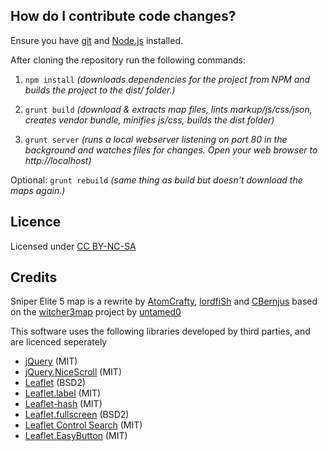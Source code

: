 How do I contribute code changes?
--------------------------------------
Ensure you have [git](http://git-scm.com/downloads) and [Node.js](https://nodejs.org/download/) installed.

After cloning the repository run the following commands:

1. `npm install` _(downloads dependencies for the project from NPM and builds the project to the dist/ folder.)_

2. `grunt build` _(download & extracts map files, lints markup/js/css/json, creates vendor bundle, minifies js/css, builds the dist folder)_

3. `grunt server` _(runs a local webserver listening on port 80 in the background and watches files for changes. Open your web browser to http://localhost)_

Optional: `grunt rebuild` _(same thing as build but doesn't download the maps again.)_

Licence
--------------------------------------
Licensed under [CC BY-NC-SA](http://creativecommons.org/licenses/by-nc-sa/4.0/)

Credits
--------------------------------------
Sniper Elite 5 map is a rewrite by [AtomCrafty](https://github.com/AtomCrafty), [lordfiSh](https://github.com/lordfiSh) and [CBernjus](https://github.com/CBernjus) based on the
		[witcher3map](https://raw.githubusercontent.com/witcher3map/witcher3map/)
		project by [untamed0](https://github.com/untamed0)
	

This software uses the following libraries developed by third parties, and are licenced seperately
* [jQuery](http://jquery.com) (MIT)
* [jQuery.NiceScroll](http://git.io/vkLly) (MIT)
* [Leaflet](http://leafletjs.com) (BSD2)
* [Leaflet.label](http://git.io/vkfA2) (MIT)
* [Leaflet-hash](http://git.io/mwK1oA) (MIT)
* [Leaflet.fullscreen](http://git.io/vJw5v) (BSD2)
* [Leaflet Control Search](http://git.io/vkCPC) (MIT)
* [Leaflet.EasyButton](http://git.io/vLhAa) (MIT)